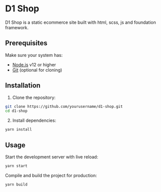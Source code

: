 # D1 Shop

D1 Shop is a static ecommerce site built with html, scss, js and foundation framework.

## Prerequisites

Make sure your system has:

- [Node.js](https://nodejs.org/) v12 or higher
- [Git](https://git-scm.com/) (optional for cloning)

## Installation

1. Clone the repository:

```bash
git clone https://github.com/yourusername/d1-shop.git
cd d1-shop
```

2. Install dependencies:

```bash
yarn install
```

## Usage

Start the development server with live reload:

```bash
yarn start
```

Compile and build the project for production:

```bash
yarn build
```
